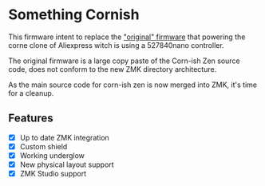 # Something Cornish

This firmware intent to replace the ["original" firmware](https://github.com/a741725193/zmk-config-zen-2) that powering the corne clone of Aliexpress witch is using a 527840nano controller.

The original firmware is a large copy paste of the Corn-ish Zen source code, does not conform to the new ZMK directory architecture.

As the main source code for corn-ish zen is now merged into ZMK, it's time for a cleanup.

## Features

- [x] Up to date ZMK integration
- [x] Custom shield
- [x] Working underglow
- [x] New physical layout support
- [x] ZMK Studio support

